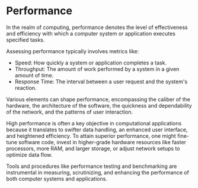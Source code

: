 # Performance

In the realm of computing, performance denotes the level of effectiveness and efficiency with which a computer system or application executes specified tasks.

Assessing performance typically involves metrics like:

- Speed: How quickly a system or application completes a task.
- Throughput: The amount of work performed by a system in a given amount of time.
- Response Time: The interval between a user request and the system's reaction.

Various elements can shape performance, encompassing the caliber of the hardware, the architecture of the software, the quickness and dependability of the network, and the patterns of user interaction.

High performance is often a key objective in computational applications because it translates to swifter data handling, an enhanced user interface, and heightened efficiency. To attain superior performance, one might fine-tune software code, invest in higher-grade hardware resources like faster processors, more RAM, and larger storage, or adjust network setups to optimize data flow.

Tools and procedures like performance testing and benchmarking are instrumental in measuring, scrutinizing, and enhancing the performance of both computer systems and applications.